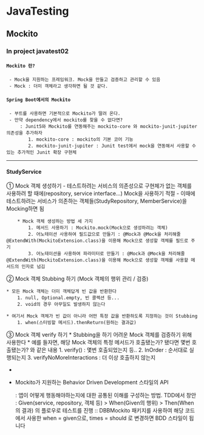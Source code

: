 # JavaTesting
## Mockito

### In project javatest02


#### `Mockito 란?`
```
 - Mock을 지원하는 프레임워크. Mock을 만들고 검증하고 관리할 수 있음
 - Mock : 더미 객체라고 생각하면 될 것 같다.
```

#### `Spring Boot에서의 Mockito`
```
 - 부트를 사용하면 기본적으로 Mockito가 딸려 온다. 
 - 만약 dependency에서 mockito를 찾을 수 없다면? 
     : Junit5와 Mockito를 연동해주는 mockito-core 와 mockito-junit-jupiter 의존성을 추가하자  
        1. mockito-core : mockito의 기본 코어 기능
        2. mockito-junit-jupiter : Junit test에서 mock을 연동해서 사용할 수 있는 추가적인 Junit 확장 구현체 
 ```

***

#### StudyService
① Mock 객체 생성하기
    - 테스트하려는 서비스의 의존성으로 구현체가 없는 객체를 사용하려 할 때에(repository, service interface...) Mock을 사용하기 적절
    - 이때에 테스트하려는 서비스가 의존하는 객체들(StudyRepository, MemberService)을 Mocking하면 됨
    
        * Mock 객체 생성하는 방법 세 가지
            1. 메서드 사용하기 : Mockito.mock(Mock으로 생성하려는 객체)
            2. 어노테이션 사용하여 필드값으로 만들기 : @Mock과 @Mock을 처리해줄 @ExtendWith(MockitoExtension.class)을 이용해 Mock으로 생성할 객체를 필드로 주기 
            3. 어노테이션을 사용하여 파라미터로 만들기 : @Mock과 @Mock을 처리해줄 @ExtendWith(MockitoExtension.class)을 이용해 Mock으로 생성할 객체를 사용할 메서드의 인자로 넘김
            
            
② Mock 객체 Stubbing 하기 (Mock 객체의 행위 관리 / 검증)

    * 모든 Mock 객체는 더미 객체답게 빈 값을 반환한다
        1. null, Optional.empty, 빈 콜렉션 등...
        2. void의 경우 아무일도 발생하지 않는다 
        
    * 여기서 Mock 객체가 빈 값이 아니라 어떤 특정 값을 반환하도록 지정하는 것이 Stubbing             
        1. when(스터빙할 메서드).thenReturn(원하는 결과값) 
        
        
③ Mock 객체 verify 하기
    * Stubbing을 하기 어려운 Mock 객체를 검증하기 위해 사용한다
    * 예를 들자면, 해당 Mock 객체의 특정 메서드가 호출됐는가? 됐다면 몇번 호출됐는가? 와 같은 내용
        1. verify() : 몇번 호출되었는지 등..
        2. InOrder :  순서대로 실행되는지
        3. verifyNoMoreInteractions : 더 이상 호출하지 않는지 
        
         
-
- Mockito가 지원하는 Behavior Driven Development 스타일의 API 

    : 앱이 어떻게 행동해야하는지에 대한 공통된 이해를 구성하는 방법. TDD에서 창안
    : Given(service, repository, 객체 등) > When(Given의 행위) > Then(When의 결과) 의 플로우로 테스트를 진행
    :: DBBMockito 패키지를 사용하여 해당 코드에서 사용한 when = given으로, times = should 로 변경하면 BDD 스타일이 됩니다
    